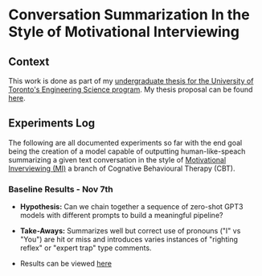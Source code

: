 # Conversation Summarization In the Style of Motivational Interviewing

## Context

This work is done as part of my [undergraduate thesis for the University of Toronto's Engineering Science program](https://engineering.calendar.utoronto.ca/course/esc499y1). My thesis proposal can be found [here]("Thesis-Proposal.pdf").

## Experiments Log

The following are all documented experiments so far with the end goal being the creation of a model capable of outputting human-like-speach summarizing a given text conversation in the style of [Motivational Inverviewing (MI)](https://motivationalinterviewing.org/understanding-motivational-interviewing) a branch of Cognative Behavioural Therapy (CBT).

### Baseline Results - Nov 7th

- **Hypothesis:** Can we chain together a sequence of zero-shot GPT3 models with different prompts to build a meaningful pipeline?

- **Take-Aways:** Summarizes well but correct use of pronouns ("I" vs "You") are hit or miss and introduces varies instances of "righting reflex" or "expert trap" type comments.
- Results can be viewed [here](./experiment_results/baseline_pipeline_summarization.md)





